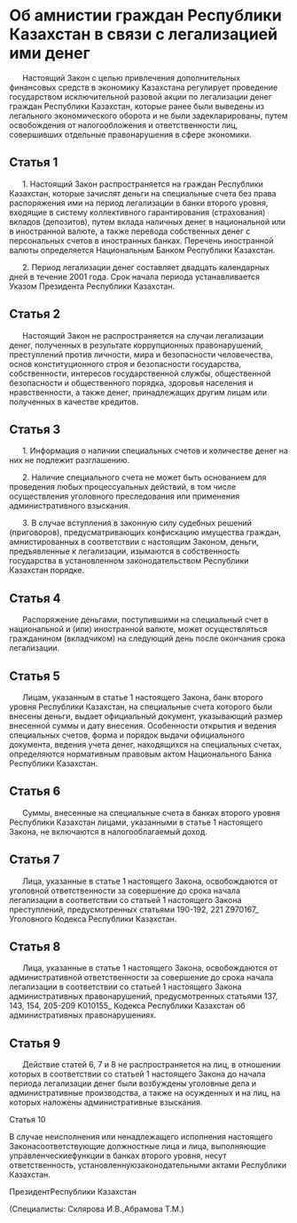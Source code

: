 # Об амнистии граждан Республики Казахстан в связи с легализацией ими денег

      Настоящий Закон с целью привлечения дополнительных финансовых средств в экономику Казахстана регулирует проведение государством исключительной разовой акции по легализации денег граждан Республики Казахстан, которые ранее были выведены из легального экономического оборота и не были задекларированы, путем освобождения от налогообложения и ответственности лиц, совершивших отдельные правонарушения в сфере экономики.

## Статья 1

      1. Настоящий Закон распространяется на граждан Республики Казахстан, которые зачислят деньги на специальные счета без права распоряжения ими на период легализации в банки второго уровня, входящие в систему коллективного гарантирования (страхования) вкладов (депозитов), путем вклада наличных денег в национальной или в иностранной валюте, а также перевода собственных денег с персональных счетов в иностранных банках. Перечень иностранной валюты определяется Национальным Банком Республики Казахстан.

      2. Период легализации денег составляет двадцать календарных дней в течение 2001 года. Срок начала периода устанавливается Указом Президента Республики Казахстан.

## Статья 2

      Настоящий Закон не распространяется на случаи легализации денег, полученных в результате коррупционных правонарушений, преступлений против личности, мира и безопасности человечества, основ конституционного строя и безопасности государства, собственности, интересов государственной службы, общественной безопасности и общественного порядка, здоровья населения и нравственности, а также денег, принадлежащих другим лицам или полученных в качестве кредитов.

## Статья 3

      1. Информация о наличии специальных счетов и количестве денег на них не подлежит разглашению.

      2. Наличие специального счета не может быть основанием для проведения любых процессуальных действий, в том числе осуществления уголовного преследования или применения административного взыскания.

      3. В случае вступления в законную силу судебных решений (приговоров), предусматривающих конфискацию имущества граждан, амнистированных в соответствии с настоящим Законом, деньги, предъявленные к легализации, изымаются в собственность государства в установленном законодательством Республики Казахстан порядке.

## Статья 4

      Распоряжение деньгами, поступившими на специальный счет в национальной и (или) иностранной валюте, может осуществляться гражданином (вкладчиком) на следующий день после окончания срока легализации.

## Статья 5

      Лицам, указанным в статье 1 настоящего Закона, банк второго уровня Республики Казахстан, на специальные счета которого были внесены деньги, выдает официальный документ, указывающий размер внесенной суммы и дату внесения. Особенности открытия и ведения специальных счетов, форма и порядок выдачи официального документа, ведения учета денег, находящихся на специальных счетах, определяются нормативным правовым актом Национального Банка Республики Казахстан.

## Статья 6

      Суммы, внесенные на специальные счета в банках второго уровня Республики Казахстан лицами, указанными в статье 1 настоящего Закона, не включаются в налогооблагаемый доход.

## Статья 7

      Лица, указанные в статье 1 настоящего Закона, освобождаются от уголовной ответственности за совершение до срока начала легализации в соответствии со статьей 1 настоящего Закона преступлений, предусмотренных статьями 190-192, 221 Z970167_ Уголовного Кодекса Республики Казахстан.

## Статья 8

      Лица, указанные в статье 1 настоящего Закона, освобождаются от административной ответственности за совершение до срока начала легализации в соответствии со статьей 1 настоящего Закона административных правонарушений, предусмотренных статьями 137, 143, 154, 205-209 K010155_ Кодекса Республики Казахстан об административных правонарушениях.

## Статья 9

      Действие статей 6, 7 и 8 не распространяется на лиц, в отношении которых в соответствии со статьей 1 настоящего Закона до начала периода легализации денег были возбуждены уголовные дела и административные производства, а также на осужденных и на лиц, на которых наложены административные взыскания.

Статья 10

В случае неисполнения или ненадлежащего исполнения настоящего Законасоответствующие должностные лица и лица, выполняющие управленческиефункции в банках второго уровня, несут ответственность, установленнуюзаконодательными актами Республики Казахстан.

ПрезидентРеспублики Казахстан

(Специалисты: Склярова И.В.,Абрамова Т.М.)

